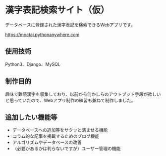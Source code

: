 # 漢字表記検索サイト（仮）
データベースに登録された漢字表記を検索できるWebアプリです。

https://moctai.pythonanywhere.com
## 使用技術
Python3、Django、MySQL
## 制作目的
趣味で難読漢字を収集しており、以前から何かしらのアウトプット手段が欲しいと思っていたので、Webアプリ制作の練習も兼ねて制作しました。
## 追加したい機能等
* データベースへの追加等をサクッと済ませる機能
* コラム的な記事を掲載するためのブログ機能
* アルゴリズムやデータベースの改善
* （必要があるかは判らないですが）ユーザー管理の機能